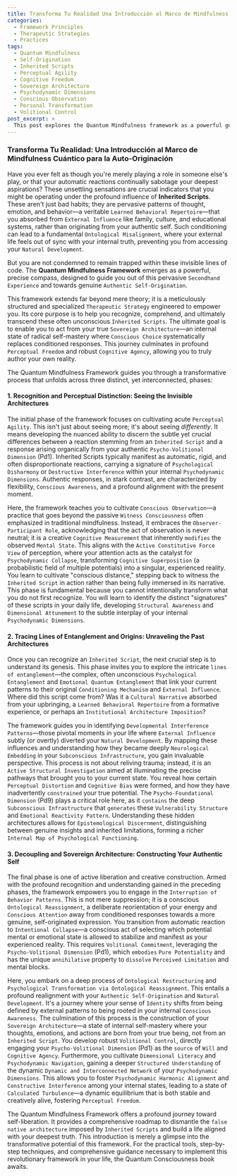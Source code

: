 ```yaml
---
title: Transforma Tu Realidad Una Introducción al Marco de Mindfulness Cuántico para la Auto-Originación
categories:
  - Framework Principles
  - Therapeutic Strategies
  - Practices
tags:
  - Quantum Mindfulness
  - Self-Origination
  - Inherited Scripts
  - Perceptual Agility
  - Cognitive Freedom
  - Sovereign Architecture
  - Psychodynamic Dimensions
  - Conscious Observation
  - Personal Transformation
  - Volitional Control
post_excerpt: >
  This post explores the Quantum Mindfulness framework as a powerful guide for self-origination. It details a three-phase journey to identify and transcend inherited patterns, cultivate conscious choice, and build an authentic "sovereign architecture" of the self. Discover how this framework empowers you to reclaim your true potential and live from your deepest truth.
---
```


### Transforma Tu Realidad: Una Introducción al Marco de Mindfulness Cuántico para la Auto-Originación

Have you ever felt as though you're merely playing a role in someone else's play, or that your automatic reactions continually sabotage your deepest aspirations? These unsettling sensations are crucial indicators that you might be operating under the profound influence of **Inherited Scripts**. These aren't just bad habits; they are pervasive patterns of thought, emotion, and behavior—a veritable `Learned Behavioral Repertoire`—that you absorbed from `External Influence` like family, culture, and educational systems, rather than originating from your authentic self. Such conditioning can lead to a fundamental `Ontological Misalignment`, where your external life feels out of sync with your internal truth, preventing you from accessing your `Natural Development`.

But you are not condemned to remain trapped within these invisible lines of code. The **Quantum Mindfulness Framework** emerges as a powerful, precise compass, designed to guide you out of this pervasive `Secondhand Experience` and towards genuine `Authentic Self-Origination`.

This framework extends far beyond mere theory; it is a meticulously structured and specialized `Therapeutic Strategy` engineered to empower you. Its core purpose is to help you recognize, comprehend, and ultimately transcend these often unconscious `Inherited Scripts`. The ultimate goal is to enable you to act from your true `Sovereign Architecture`—an internal state of radical self-mastery where `Conscious Choice` systematically replaces conditioned responses. This journey culminates in profound `Perceptual Freedom` and robust `Cognitive Agency`, allowing you to truly author your own reality.

The Quantum Mindfulness Framework guides you through a transformative process that unfolds across three distinct, yet interconnected, phases:

#### 1. Recognition and Perceptual Distinction: Seeing the Invisible Architectures

The initial phase of the framework focuses on cultivating acute `Perceptual Agility`. This isn't just about seeing more; it's about seeing *differently*. It means developing the nuanced ability to discern the subtle yet crucial differences between a reaction stemming from an `Inherited Script` and a response arising organically from your authentic `Psycho-Volitional Dimension` (Pd1). Inherited Scripts typically manifest as automatic, rigid, and often disproportionate reactions, carrying a signature of `Psychological Disharmony` or `Destructive Interference` within your internal `Psychodynamic Dimensions`. Authentic responses, in stark contrast, are characterized by flexibility, `Conscious Awareness`, and a profound alignment with the present moment.

Here, the framework teaches you to cultivate `Conscious Observation`—a practice that goes beyond the passive `Witness Consciousness` often emphasized in traditional mindfulness. Instead, it embraces the `Observer-Participant Role`, acknowledging that the act of observation is never neutral; it is a creative `Cognitive Measurement` that inherently `modifies` the observed `Mental State`. This aligns with the `Active Constitutive Force View` of perception, where your attention acts as the catalyst for `Psychodynamic Collapse`, transforming `Cognitive Superposition` (a probabilistic field of multiple potentials) into a singular, experienced reality. You learn to cultivate "conscious distance," stepping back to witness the `Inherited Script` in action rather than being fully immersed in its narrative. This phase is fundamental because you cannot intentionally transform what you do not first recognize. You will learn to identify the distinct "signatures" of these scripts in your daily life, developing `Structural Awareness` and `Dimensional Attunement` to the subtle interplay of your internal `Psychodynamic Dimensions`.

#### 2. Tracing Lines of Entanglement and Origins: Unraveling the Past Architectures

Once you can recognize an `Inherited Script`, the next crucial step is to understand its genesis. This phase invites you to explore the intricate `lines of entanglement`—the complex, often unconscious `Psychological Entanglement` and `Emotional Quantum Entanglement` that link your current patterns to their original `Conditioning Mechanism` and `External Influence`. Where did this script come from? Was it a `Cultural Narrative` absorbed from your upbringing, a `Learned Behavioral Repertoire` from a formative experience, or perhaps an `Institutional Architecture Imposition`?

The framework guides you in identifying `Developmental Interference Patterns`—those pivotal moments in your life where `External Influence` subtly (or overtly) diverted your `Natural Development`. By mapping these influences and understanding how they became deeply `Neurological Embedding` in your `Subconscious Infrastructure`, you gain invaluable perspective. This process is not about reliving trauma; instead, it is an `Active Structural Investigation` aimed at illuminating the precise pathways that brought you to your current state. You reveal how certain `Perceptual Distortion` and `Cognitive Bias` were formed, and how they have inadvertently `constrained` your true potential. The `Psycho-Foundational Dimension` (Pd9) plays a critical role here, as it `contains` the deep `Subconscious Infrastructure` that `generates` these `Vulnerability Structure` and `Emotional Reactivity Pattern`. Understanding these hidden architectures allows for `Epistemological Discernment`, distinguishing between genuine insights and inherited limitations, forming a richer `Internal Map of Psychological Functioning`.

#### 3. Decoupling and Sovereign Architecture: Constructing Your Authentic Self

The final phase is one of active liberation and creative construction. Armed with the profound recognition and understanding gained in the preceding phases, the framework empowers you to engage in the `Interruption of Behavior Patterns`. This is not mere suppression; it is a conscious `Ontological Reassignment`, a deliberate reorientation of your energy and `Conscious Attention` away from conditioned responses towards a more genuine, self-originated expression. You transition from automatic reaction to `Intentional Collapse`—a conscious act of selecting which potential mental or emotional state is allowed to stabilize and manifest as your experienced reality. This requires `Volitional Commitment`, leveraging the `Psycho-Volitional Dimension` (Pd1), which `embodies` `Pure Potentiality` and has the unique `annihilative` property to `dissolve` `Perceived Limitation` and mental blocks.

Here, you embark on a deep process of `Ontological Restructuring` and `Psychological Transformation via Ontological Reassignment`. This entails a profound realignment with your `Authentic Self-Origination` and `Natural Development`. It's a journey where your sense of `Identity` shifts from being defined by external patterns to being rooted in your internal `Conscious Awareness`. The culmination of this process is the construction of your `Sovereign Architecture`—a state of internal self-mastery where your thoughts, emotions, and actions are born from your true being, not from an `Inherited Script`. You develop robust `Volitional Control`, directly engaging your `Psycho-Volitional Dimension` (Pd1) as the `source` of `Will` and `Cognitive Agency`. Furthermore, you cultivate `Dimensional Literacy` and `Psychodynamic Navigation`, gaining a deeper `Structured Understanding` of the dynamic `Dynamic and Interconnected Network` of your `Psychodynamic Dimensions`. This allows you to foster `Psychodynamic Harmonic Alignment` and `Constructive Interference` among your internal states, leading to a state of `Calculated Turbulence`—a dynamic equilibrium that is both stable and creatively alive, fostering `Perceptual Freedom`.

The Quantum Mindfulness Framework offers a profound journey toward self-liberation. It provides a comprehensive roadmap to dismantle the `false native architecture` imposed by `Inherited Scripts` and build a life aligned with your deepest truth. This introduction is merely a glimpse into the transformative potential of this framework. For the practical tools, step-by-step techniques, and comprehensive guidance necessary to implement this revolutionary framework in your life, the Quantum Consciousness book awaits.